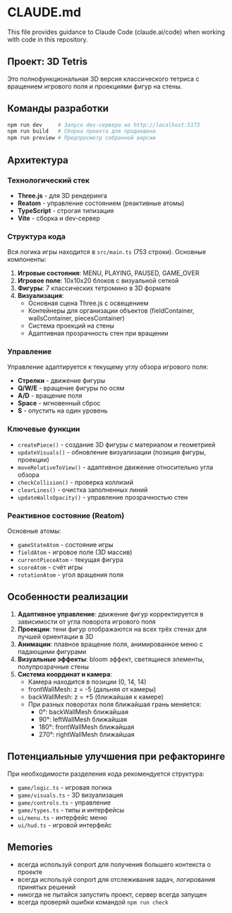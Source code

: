 # CLAUDE.md

This file provides guidance to Claude Code (claude.ai/code) when working with code in this repository.

## Проект: 3D Tetris

Это полнофункциональная 3D версия классического тетриса с вращением игрового поля и проекциями фигур на стены.

## Команды разработки

```bash
npm run dev     # Запуск dev-сервера на http://localhost:5173
npm run build   # Сборка проекта для продакшена
npm run preview # Предпросмотр собранной версии
```

## Архитектура

### Технологический стек
- **Three.js** - для 3D рендеринга
- **Reatom** - управление состоянием (реактивные атомы)
- **TypeScript** - строгая типизация
- **Vite** - сборка и dev-сервер

### Структура кода
Вся логика игры находится в `src/main.ts` (753 строки). Основные компоненты:

1. **Игровые состояния**: MENU, PLAYING, PAUSED, GAME_OVER
2. **Игровое поле**: 10x10x20 блоков с визуальной сеткой
3. **Фигуры**: 7 классических тетромино в 3D формате
4. **Визуализация**: 
   - Основная сцена Three.js с освещением
   - Контейнеры для организации объектов (fieldContainer, wallsContainer, piecesContainer)
   - Система проекций на стены
   - Адаптивная прозрачность стен при вращении

### Управление
Управление адаптируется к текущему углу обзора игрового поля:
- **Стрелки** - движение фигуры
- **Q/W/E** - вращение фигуры по осям
- **A/D** - вращение поля
- **Space** - мгновенный сброс
- **S** - опустить на один уровень

### Ключевые функции
- `createPiece()` - создание 3D фигуры с материалом и геометрией
- `updateVisuals()` - обновление визуализации (позиция фигуры, проекции)
- `moveRelativeToView()` - адаптивное движение относительно угла обзора
- `checkCollision()` - проверка коллизий
- `clearLines()` - очистка заполненных линий
- `updateWallsOpacity()` - управление прозрачностью стен

### Реактивное состояние (Reatom)
Основные атомы:
- `gameStateAtom` - состояние игры
- `fieldAtom` - игровое поле (3D массив)
- `currentPieceAtom` - текущая фигура
- `scoreAtom` - счёт игры
- `rotationAtom` - угол вращения поля

## Особенности реализации

1. **Адаптивное управление**: движение фигур корректируется в зависимости от угла поворота игрового поля
2. **Проекции**: тени фигур отображаются на всех трёх стенах для лучшей ориентации в 3D
3. **Анимации**: плавное вращение поля, анимированное меню с падающими фигурами
4. **Визуальные эффекты**: bloom эффект, светящиеся элементы, полупрозрачные стены
5. **Система координат и камера**: 
   - Камера находится в позиции (0, 14, 14)
   - frontWallMesh: z = -5 (дальняя от камеры)
   - backWallMesh: z = +5 (ближайшая к камере)
   - При разных поворотах поля ближайшая грань меняется:
     * 0°: backWallMesh ближайшая
     * 90°: leftWallMesh ближайшая
     * 180°: frontWallMesh ближайшая  
     * 270°: rightWallMesh ближайшая

## Потенциальные улучшения при рефакторинге

При необходимости разделения кода рекомендуется структура:
- `game/logic.ts` - игровая логика
- `game/visuals.ts` - 3D визуализация
- `game/controls.ts` - управление
- `game/types.ts` - типы и интерфейсы
- `ui/menu.ts` - интерфейс меню
- `ui/hud.ts` - игровой интерфейс

## Memories

- всегда используй conport для получения большего контекста о проекте
- всегда используй conport для отслеживания задач, логирования принятых решений
- никогда не пытайся запустить проект, сервер всегда запущен
- всегда проверяй ошибки командой `npm run check`

